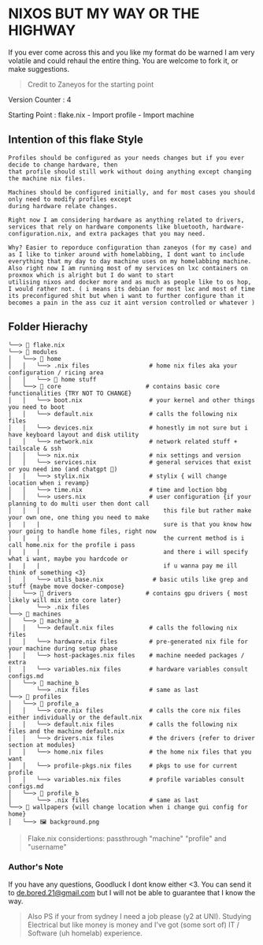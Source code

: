 # NIXOS BUT MY WAY OR THE HIGHWAY

If you ever come across this and you like my format do be warned I am very
volatile and could rehaul the entire thing. You are welcome to fork it, or make
suggestions.

> Credit to Zaneyos for the starting point

Version Counter : 4

Starting Point : flake.nix - Import profile - Import machine

## Intention of this flake Style

    Profiles should be configured as your needs changes but if you ever decide to change hardware, then
    that profile should still work without doing anything except changing the machine nix files.

    Machines should be configured initially, and for most cases you should only need to modify profiles except
    during hardware relate changes.

    Right now I am considering hardware as anything related to drivers, services that rely on hardware components like bluetooth, hardware-configuration.nix, and extra packages that you may need.

    Why? Easier to reporduce configuration than zaneyos (for my case) and as I like to tinker around with homelabbing, I dont want to include everything that my day to day machine uses on my homelabbing machine. Also right now I am running most of my services on lxc containers on proxmox which is alright but I do want to start
    utilising nixos and docker more and as much as people like to os hop, I would rather not. ( i means its debian for most lxc and most of time its preconfigured shit but when i want to further configure than it becomes a pain in the ass cuz it aint version controlled or whatever )

## Folder Hierachy

    ╰──> 📄 flake.nix
    ╰──> 📁 modules
    │   ╰──> 📁 home
    │   │   ╰──> .nix files                 # home nix files aka your configuration / ricing area
    │   │   ╰──> 📁 home stuff          
    │   ╰──> 📁 core                        # contains basic core functionalities {TRY NOT TO CHANGE}
    │   │   ╰──> boot.nix                   # your kernel and other things you need to boot
    │   │   ╰──> default.nix                # calls the following nix files
    │   │   ╰──> devices.nix                # honestly im not sure but i have keyboard layout and disk utility
    │   │   ╰──> network.nix                # network related stuff + tailscale & ssh
    │   │   ╰──> nix.nix                    # nix settings and version
    │   │   ╰──> services.nix               # general services that exist or you need imo (and chatgpt 🫠)
    │   │   ╰──> stylix.nix                 # stylix { will change location when i revamp}
    │   │   ╰──> time.nix                   # time and loction bbg
    │   │   ╰──> users.nix                  # user configuration {if your planning to do multi user then dont call
    │   │   │                                   this file but rather make your own one, one thing you need to make
    |   |   |                                   sure is that you know how your going to handle home files, right now
    |   |   |                                   the current method is i call home.nix for the profile i pass 
    |   |   |                                   and there i will specify what i want, maybe you hardcode or 
    |   |   |                                   if u wanna pay me ill think of something <3}
    │   │   ╰──> utils_base.nix              # basic utils like grep and stuff {maybe move docker-compose}
    │   ╰──> 📁 drivers                     # contains gpu drivers { most likely will mix into core later}
    │       ╰──> .nix files
    ╰──> 📁 machines
    │   ╰──> 📁 machine_a
    │   │   ╰──> default.nix files          # calls the following nix files
    │   │   ╰──> hardware.nix files         # pre-generated nix file for your machine during setup phase
    │   │   ╰──> host-packages.nix files    # machine needed packages / extra
    │   │   ╰──> variables.nix files        # hardware variables consult configs.md
    │   ╰──> 📁 machine_b       
    │       ╰──> .nix files                 # same as last
    ╰──> 📁 profiles
    │   ╰──> 📁 profile_a
    │   │   ╰──> core.nix files             # calls the core nix files either individually or the default.nix 
    │   │   ╰──> default.nix files          # calls the following nix files and the machine default.nix
    │   │   ╰──> drivers.nix files          # the drivers {refer to driver section at modules}
    │   │   ╰──> home.nix files             # the home nix files that you want 
    │   │   ╰──> profile-pkgs.nix files     # pkgs to use for current profile
    │   │   ╰──> variables.nix files        # profile variables consult configs.md
    │   ╰──> 📁 profile_b
    │       ╰──> .nix files                 # same as last
    ╰──> 📁 wallpapers {will change location when i change gui config for home}
    │   ╰──> 🖼️ background.png

> Flake.nix considertions: passthrough "machine" "profile" and "username"

### Author's Note

If you have any questions, Goodluck I dont know either <3. You can send it to
de.bored.21@gmail.com but I will not be able to guarantee that I know the way.

> Also PS if your from sydney I need a job please (y2 at UNI). Studying
> Electrical but like money is money and I've got (some sort of) IT / Software
> (uh homelab) experience.

